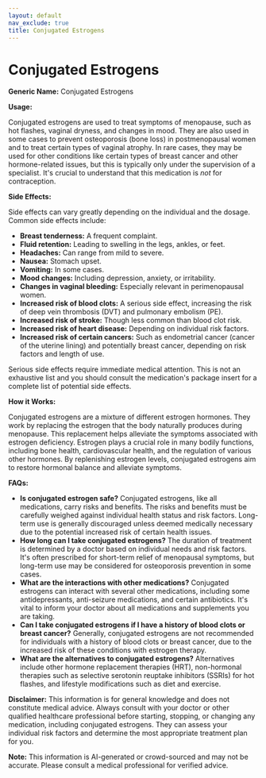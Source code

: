 ```yaml
---
layout: default
nav_exclude: true
title: Conjugated Estrogens
---
```


# Conjugated Estrogens

**Generic Name:** Conjugated Estrogens

**Usage:**

Conjugated estrogens are used to treat symptoms of menopause, such as hot flashes, vaginal dryness, and changes in mood.  They are also used in some cases to prevent osteoporosis (bone loss) in postmenopausal women and to treat certain types of vaginal atrophy.  In rare cases, they may be used for other conditions like certain types of breast cancer and other hormone-related issues, but this is typically only under the supervision of a specialist.  It's crucial to understand that this medication is *not* for contraception.

**Side Effects:**

Side effects can vary greatly depending on the individual and the dosage. Common side effects include:

* **Breast tenderness:** A frequent complaint.
* **Fluid retention:** Leading to swelling in the legs, ankles, or feet.
* **Headaches:** Can range from mild to severe.
* **Nausea:** Stomach upset.
* **Vomiting:** In some cases.
* **Mood changes:** Including depression, anxiety, or irritability.
* **Changes in vaginal bleeding:**  Especially relevant in perimenopausal women.
* **Increased risk of blood clots:** A serious side effect, increasing the risk of deep vein thrombosis (DVT) and pulmonary embolism (PE).
* **Increased risk of stroke:** Though less common than blood clot risk.
* **Increased risk of heart disease:**  Depending on individual risk factors.
* **Increased risk of certain cancers:**  Such as endometrial cancer (cancer of the uterine lining) and potentially breast cancer, depending on risk factors and length of use.


Serious side effects require immediate medical attention.  This is not an exhaustive list and you should consult the medication's package insert for a complete list of potential side effects.


**How it Works:**

Conjugated estrogens are a mixture of different estrogen hormones.  They work by replacing the estrogen that the body naturally produces during menopause. This replacement helps alleviate the symptoms associated with estrogen deficiency.  Estrogen plays a crucial role in many bodily functions, including bone health, cardiovascular health, and the regulation of various other hormones.  By replenishing estrogen levels, conjugated estrogens aim to restore hormonal balance and alleviate symptoms.


**FAQs:**

* **Is conjugated estrogen safe?**  Conjugated estrogens, like all medications, carry risks and benefits. The risks and benefits must be carefully weighed against individual health status and risk factors.  Long-term use is generally discouraged unless deemed medically necessary due to the potential increased risk of certain health issues.
* **How long can I take conjugated estrogens?** The duration of treatment is determined by a doctor based on individual needs and risk factors.  It's often prescribed for short-term relief of menopausal symptoms, but long-term use may be considered for osteoporosis prevention in some cases.
* **What are the interactions with other medications?** Conjugated estrogens can interact with several other medications, including some antidepressants, anti-seizure medications, and certain antibiotics. It's vital to inform your doctor about all medications and supplements you are taking.
* **Can I take conjugated estrogens if I have a history of blood clots or breast cancer?**  Generally, conjugated estrogens are not recommended for individuals with a history of blood clots or breast cancer, due to the increased risk of these conditions with estrogen therapy.
* **What are the alternatives to conjugated estrogens?**  Alternatives include other hormone replacement therapies (HRT), non-hormonal therapies such as selective serotonin reuptake inhibitors (SSRIs) for hot flashes, and lifestyle modifications such as diet and exercise.

**Disclaimer:** This information is for general knowledge and does not constitute medical advice. Always consult with your doctor or other qualified healthcare professional before starting, stopping, or changing any medication, including conjugated estrogens.  They can assess your individual risk factors and determine the most appropriate treatment plan for you.


**Note:** This information is AI-generated or crowd-sourced and may not be accurate. Please consult a medical professional for verified advice.
